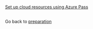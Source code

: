 [Set up cloud resources using Azure Pass](https://github.com/rohit-lakhanpal/build-your-own-copilot/blob/main/docs/deploy/AZURE_PASS.md)
<br></br>

Go back to [preparation](https://aka.ms/AOAI-Hack-prep)
